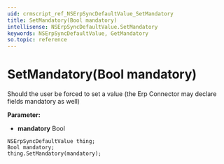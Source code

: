 ```yaml
---
uid: crmscript_ref_NSErpSyncDefaultValue_SetMandatory
title: SetMandatory(Bool mandatory)
intellisense: NSErpSyncDefaultValue.SetMandatory
keywords: NSErpSyncDefaultValue, GetMandatory
so.topic: reference
---
```


# SetMandatory(Bool mandatory)

Should the user be forced to set a value (the Erp Connector may declare fields mandatory as well)

**Parameter:** 
 - **mandatory** Bool

```crmscript
NSErpSyncDefaultValue thing;
Bool mandatory;
thing.SetMandatory(mandatory);
```


